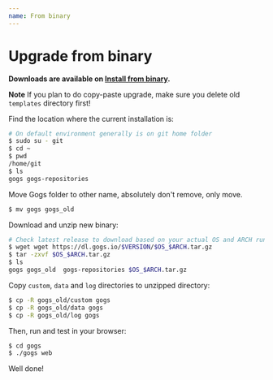 ```yaml
---
name: From binary
---
```


# Upgrade from binary

**Downloads are available on [Install from binary](/docs/installation/install_from_binary).**

**Note** If you plan to do copy-paste upgrade, make sure you delete old `templates` directory first!

Find the location where the current installation is:

```bash
# On default environment generally is on git home folder
$ sudo su - git
$ cd ~
$ pwd
/home/git
$ ls
gogs gogs-repositories
```

Move Gogs folder to other name, absolutely don't remove, only move.

```bash
$ mv gogs gogs_old
```

Download and unzip new binary:

```bash
# Check latest release to download based on your actual OS and ARCH running
$ wget wget https://dl.gogs.io/$VERSION/$OS_$ARCH.tar.gz
$ tar -zxvf $OS_$ARCH.tar.gz
$ ls
gogs gogs_old  gogs-repositories $OS_$ARCH.tar.gz
```

Copy `custom`, `data` and `log` directories to unzipped directory:

```bash
$ cp -R gogs_old/custom gogs
$ cp -R gogs_old/data gogs
$ cp -R gogs_old/log gogs
```

Then, run and test in your browser:

```bash
$ cd gogs
$ ./gogs web
```

Well done!
